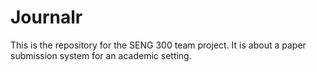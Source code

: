 # Journalr
This is the repository for the SENG 300 team project.  It is about a paper submission system for an academic setting.
